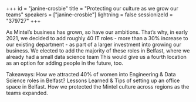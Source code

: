 +++
id = "janine-crosbie"
title = "Protecting our culture as we grow our teams"
speakers = ["janine-crosbie"]
lightning = false
sessionizeId = "379727"
+++

As Mintel’s business has grown, so have our ambitions.  That’s why, in early 2021, we decided to add roughly 40 IT roles - more than a 30% increase to our existing department - as part of a larger investment into growing our business.  We elected to add the majority of these roles in Belfast, where we already had a small data science team  This would give us a fourth location as an option for adding people in the future, too. 

Takeaways:
How we attracted 40% of women into Engineering & Data Science roles in Belfast?
Lessons Learned & Tips of setting up an office space in Belfast.
How we protected the Mintel culture across regions as the teams expanded.